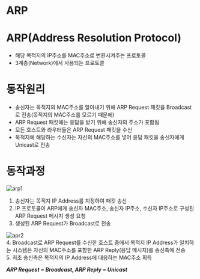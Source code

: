 ARP
=========================

# ARP(Address Resolution Protocol)
* 해당 목적지의 IP주소를 MAC주소로 변환시켜주는 프로토콜
* 3계층(Network)에서 사용되는 프로토콜

# 동작원리
* 송신자는 목적지의 MAC주소를 알아내기 위해 ARP Request 패킷을 Broadcast로 전송(목적지의 MAC주소를 모르기 때문에) 
* ARP Request 패킷에는 응답을 받기 위해 송신자의 주소가 포함됨
* 모든 호스트와 라우터들은 ARP Request 패킷을 수신
* 목적지에 해당하는 수신자는 자신의 MAC주소를 넣어 응답 패킷을 송신자에게 Unicast로 전송

# 동작과정   
![arp1](https://user-images.githubusercontent.com/57285121/116058962-54fe9e00-a6bb-11eb-871f-4de7edfc0474.PNG)
1. 송신자는 목적지 IP Address를 지정하여 패킷 송신   
2. IP 프로토콜이 ARP에게 송신자 MAC주소, 송신자 IP주소, 수신자 IP주소로 구성된 ARP Request 메시지 생성 요청   
3. 생성된 ARP Request가 Broadcast로 전송  
 
![apr2](https://user-images.githubusercontent.com/57285121/116060350-c3902b80-a6bc-11eb-972e-7b49728906eb.PNG)   
4. Broadcast로 ARP Request를 수신한 호스트 중에서 목적지 IP Address가 일치하는 시스템은 자신의 MAC주소를 포함한 ARP Reply(응답 메시지)를 송신측에 전송   
5. 최초 송신측은 목적지의 IP Address에 대응하는 MAC주소 획득   


***ARP Request = Broadcast, ARP Reply = Unicast***
